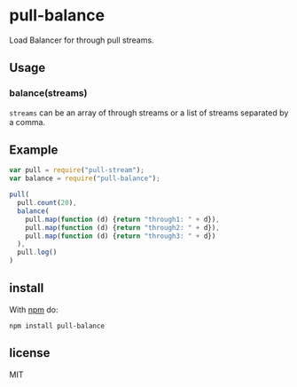 # pull-balance

Load Balancer for through pull streams.

## Usage

### balance(streams)

`streams` can be an array of through streams or a list of streams separated by a comma.

## Example

```js
var pull = require("pull-stream");
var balance = require("pull-balance");

pull(
  pull.count(20),
  balance(
    pull.map(function (d) {return "through1: " + d}),
    pull.map(function (d) {return "through2: " + d}),
    pull.map(function (d) {return "through3: " + d})
  ),
  pull.log()
)
```

## install

With [npm](https://npmjs.org) do:

```
npm install pull-balance
```

## license

MIT